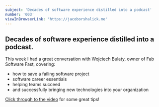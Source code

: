```yaml
---
subject: 'Decades of software experience distilled into a podcast'
number: '003'
viewInBrowserLink: 'https://jacoborshalick.me'
---
```


## Decades of software experience distilled into a podcast.

This week I had a great conversation with Wojciech Bulaty, owner of Fab Software Fast, covering:

- how to save a failing software project
- software career essentials
- helping teams succeed
- and successfully bringing new technologies into your organization

[Click through to the video](https://www.youtube.com/watch?v=6PpSN-H7EaM) for some great tips!